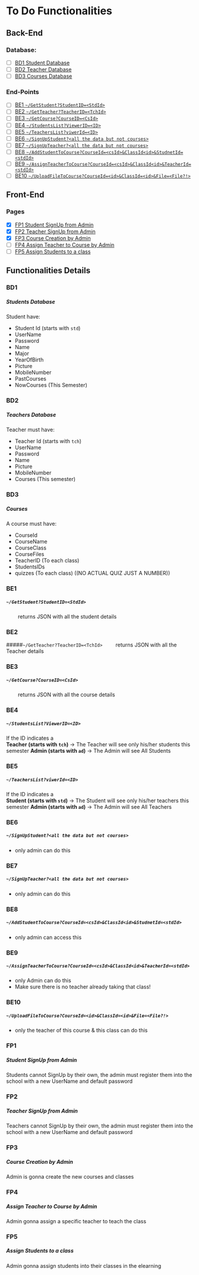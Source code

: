 
# To Do Functionalities 

## Back-End
### Database:
 - [ ] [BD1 Student Database ](#bd1)
 - [ ] [BD2 Teacher Database](#bd2)
 - [ ] [BD3 Courses Database](#bd3)

### End-Points
- [ ] [BE1 `~/GetStudent?StudentID=<StdId>`](#be1)
- [ ] [BE2 `~/GetTeacher?TeacherID=<TchId>`](#be2)
- [ ] [BE3 `~/GetCourse?CourseID=<CsId>`](#be3)
- [ ] [BE4 `~/StudentsList?ViewerID=<ID>`](#b4)
- [ ] [BE5 `~/TeachersList?viwerId=<ID>`](#b5)
- [ ] [BE6 `~/SignUpStudent?<all the data but not courses>`](#b6)
- [ ] [BE7 `~/SignUpTeacher?<all the data but not courses>`](#be7)
- [ ] [BE8 `~/AddStudentToCourse?CourseId=<csId>&ClassId<id>&StudnetId=<stdId>`](#be8)
- [ ] [BE9 `~/AssignTeacherToCourse?CourseId=<csId>&ClassId<id>&TeacherId=<stdId>`](#be9)
- [ ] [BE10 `~/UploadFileToCourse?CourseId=<id>&ClassId=<id>&File=<File?!>`](#be10)

## Front-End
### Pages
- [X] [FP1 Student SignUp from Admin](#fp1)
- [X] [FP2 Teacher SignUp from Admin](#fp2)
- [X] [FP3 Course Creation by Admin](#fp3)
- [ ] [FP4 Assign Teacher to Course by Admin](#fp4)
- [ ] [FP5 Assign Students to a class](#fp5)

## Functionalities Details
### BD1 
##### Students Database
Student have:
- Student Id (starts with `std`)
- UserName
- Password
- Name 
- Major
-  YearOfBirth
-  Picture
-  MobileNumber
-  PastCourses
-  NowCourses (This Semester)
### BD2 
##### Teachers Database
Teacher must have:
- Teacher Id (starts with `tch`)
- UserName
- Password
- Name
- Picture
- MobileNumber
- Courses (This semester)
### BD3 
##### Courses
A course must have:
- CourseId
- CourseName
- CourseClass
- CourseFiles
- TeacherID (To each class)
- StudentsIDs
- quizzes (To each class) ((NO ACTUAL QUIZ JUST A NUMBER))
### BE1 
##### `~/GetStudent?StudentID=<StdId>`
&nbsp;&nbsp;&nbsp;&nbsp;&nbsp;&nbsp;&nbsp;&nbsp;returns JSON with all the student details
### BE2 
#####`~/GetTeacher?TeacherID=<TchId>`
&nbsp;&nbsp;&nbsp;&nbsp;&nbsp;&nbsp;&nbsp;&nbsp;returns JSON with all the Teacher details
### BE3 
##### `~/GetCourse?CourseID=<CsId>`
&nbsp;&nbsp;&nbsp;&nbsp;&nbsp;&nbsp;&nbsp;&nbsp;returns JSON with all the course details
### BE4 
##### `~/StudentsList?ViewerID=<ID>`
If the ID indicates a  
**Teacher (starts with `tch`)** &rarr; The Teacher will see only his/her students this semester
**Admin (starts with `ad`)** &rarr; The Admin will see All Students
### BE5 
##### `~/TeachersList?viwerId=<ID>`
If the ID indicates a  
**Student (starts with `std`)** &rarr; The Student will see only his/her teachers this semester
**Admin (starts with `ad`)** &rarr; The Admin will see All Teachers
### BE6 
##### `~/SignUpStudent?<all the data but not courses>`
- only admin can do this
### BE7 
##### `~/SignUpTeacher?<all the data but not courses>`
- only admin can do this
### BE8 
##### `~/AddStudentToCourse?CourseId=<csId>&ClassId<id>&StudnetId=<stdId>`
- only admin can access this
### BE9 
##### `~/AssignTeacherToCourse?CourseId=<csId>&ClassId<id>&TeacherId=<stdId>`
- only Admin can do this
- Make sure there is no teacher already taking that class!

### BE10 
##### `~/UploadFileToCourse?CourseId=<id>&ClassId=<id>&File=<File?!>`
- only the teacher of this course & this class can do this


### FP1
##### Student SignUp from Admin
Students cannot SignUp by their own, the admin must register them into the school with a new UserName and default password

### FP2
##### Teacher SignUp from Admin
Teachers cannot SignUp by their own, the admin must register them into the school with a new UserName and default password

### FP3
##### Course Creation by Admin
Admin is gonna create the new courses and classes

### FP4
##### Assign Teacher to Course by Admin
Admin gonna assign a specific teacher to teach the class

### FP5
##### Assign Students to a class
Admin gonna assign students into their classes in the elearning
